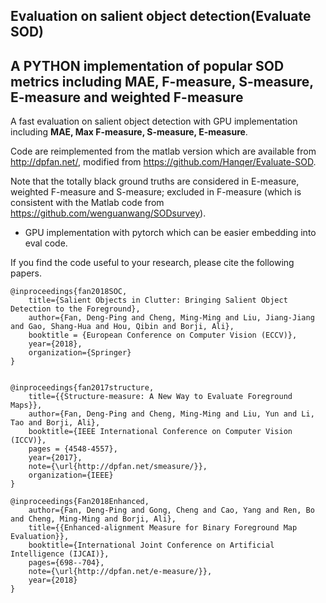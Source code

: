 ## Evaluation on salient object detection(Evaluate SOD)

A PYTHON implementation of popular SOD metrics including MAE, F-measure, S-measure, E-measure and weighted F-measure
---
A fast evaluation on salient object detection with GPU implementation including **MAE, Max F-measure, S-measure, E-measure**.

Code are reimplemented from the matlab version which are available from http://dpfan.net/, modified from https://github.com/Hanqer/Evaluate-SOD.

Note that the totally black ground truths are considered in E-measure, weighted F-measure and S-measure; excluded in F-measure (which is consistent with the Matlab code from https://github.com/wenguanwang/SODsurvey).

* GPU implementation with pytorch which can be easier embedding into eval code.


If you find the code useful to your research, please cite the following papers.
```
@inproceedings{fan2018SOC,
	title={Salient Objects in Clutter: Bringing Salient Object Detection to the Foreground},
	author={Fan, Deng-Ping and Cheng, Ming-Ming and Liu, Jiang-Jiang and Gao, Shang-Hua and Hou, Qibin and Borji, Ali},
	booktitle = {European Conference on Computer Vision (ECCV)},
	year={2018},
	organization={Springer}
}


@inproceedings{fan2017structure,
	title={{Structure-measure: A New Way to Evaluate Foreground Maps}},
	author={Fan, Deng-Ping and Cheng, Ming-Ming and Liu, Yun and Li, Tao and Borji, Ali},
	booktitle={IEEE International Conference on Computer Vision (ICCV)},
	pages = {4548-4557},
	year={2017},
	note={\url{http://dpfan.net/smeasure/}},
	organization={IEEE}
}

@inproceedings{Fan2018Enhanced,
	author={Fan, Deng-Ping and Gong, Cheng and Cao, Yang and Ren, Bo and Cheng, Ming-Ming and Borji, Ali},
	title={{Enhanced-alignment Measure for Binary Foreground Map Evaluation}},
	booktitle={International Joint Conference on Artificial Intelligence (IJCAI)},
	pages={698--704},
	note={\url{http://dpfan.net/e-measure/}},
	year={2018}
}
```
